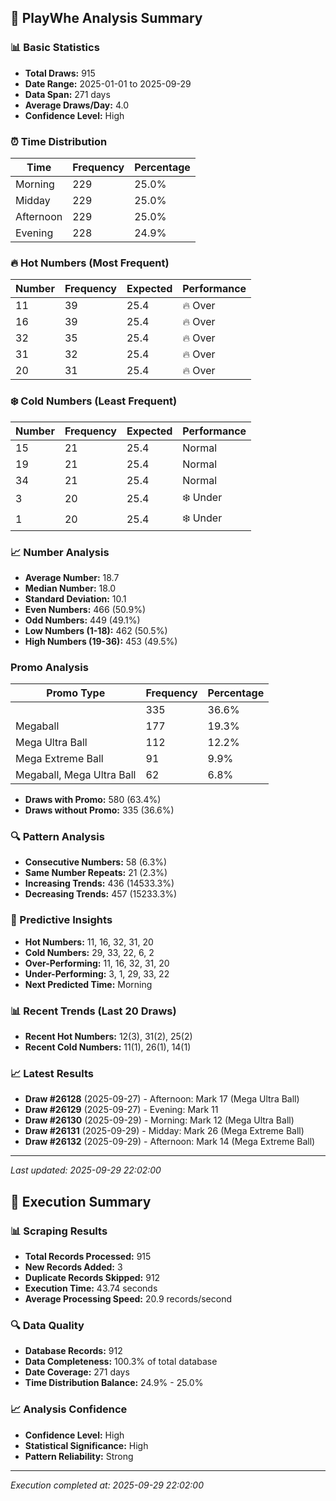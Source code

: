 
## 🎯 PlayWhe Analysis Summary

### 📊 Basic Statistics
- **Total Draws:** 915
- **Date Range:** 2025-01-01 to 2025-09-29
- **Data Span:** 271 days
- **Average Draws/Day:** 4.0
- **Confidence Level:** High

### ⏰ Time Distribution
| Time | Frequency | Percentage |
|------|-----------|------------|
| Morning | 229 | 25.0% |
| Midday | 229 | 25.0% |
| Afternoon | 229 | 25.0% |
| Evening | 228 | 24.9% |

### 🔥 Hot Numbers (Most Frequent)
| Number | Frequency | Expected | Performance |
|--------|-----------|----------|-------------|
| 11 | 39 | 25.4 | 🔥 Over |
| 16 | 39 | 25.4 | 🔥 Over |
| 32 | 35 | 25.4 | 🔥 Over |
| 31 | 32 | 25.4 | 🔥 Over |
| 20 | 31 | 25.4 | 🔥 Over |

### ❄️ Cold Numbers (Least Frequent)
| Number | Frequency | Expected | Performance |
|--------|-----------|----------|-------------|
| 15 | 21 | 25.4 | Normal |
| 19 | 21 | 25.4 | Normal |
| 34 | 21 | 25.4 | Normal |
| 3 | 20 | 25.4 | ❄️ Under |
| 1 | 20 | 25.4 | ❄️ Under |

### 📈 Number Analysis
- **Average Number:** 18.7
- **Median Number:** 18.0
- **Standard Deviation:** 10.1
- **Even Numbers:** 466 (50.9%)
- **Odd Numbers:** 449 (49.1%)
- **Low Numbers (1-18):** 462 (50.5%)
- **High Numbers (19-36):** 453 (49.5%)

###  Promo Analysis
| Promo Type | Frequency | Percentage |
|------------|-----------|------------|
|  | 335 | 36.6% |
| Megaball | 177 | 19.3% |
| Mega Ultra Ball | 112 | 12.2% |
| Mega Extreme Ball | 91 | 9.9% |
| Megaball, Mega Ultra Ball | 62 | 6.8% |
- **Draws with Promo:** 580 (63.4%)
- **Draws without Promo:** 335 (36.6%)

### 🔍 Pattern Analysis
- **Consecutive Numbers:** 58 (6.3%)
- **Same Number Repeats:** 21 (2.3%)
- **Increasing Trends:** 436 (14533.3%)
- **Decreasing Trends:** 457 (15233.3%)

### 🔮 Predictive Insights
- **Hot Numbers:** 11, 16, 32, 31, 20
- **Cold Numbers:** 29, 33, 22, 6, 2
- **Over-Performing:** 11, 16, 32, 31, 20
- **Under-Performing:** 3, 1, 29, 33, 22
- **Next Predicted Time:** Morning

### 📊 Recent Trends (Last 20 Draws)
- **Recent Hot Numbers:** 12(3), 31(2), 25(2)
- **Recent Cold Numbers:** 11(1), 26(1), 14(1)

### 📈 Latest Results
- **Draw #26128** (2025-09-27) - Afternoon: Mark 17 (Mega Ultra Ball)
- **Draw #26129** (2025-09-27) - Evening: Mark 11 
- **Draw #26130** (2025-09-29) - Morning: Mark 12 (Mega Ultra Ball)
- **Draw #26131** (2025-09-29) - Midday: Mark 26 (Mega Extreme Ball)
- **Draw #26132** (2025-09-29) - Afternoon: Mark 14 (Mega Extreme Ball)

---
*Last updated: 2025-09-29 22:02:00*

## 🚀 Execution Summary

### 📊 Scraping Results
- **Total Records Processed:** 915
- **New Records Added:** 3
- **Duplicate Records Skipped:** 912
- **Execution Time:** 43.74 seconds
- **Average Processing Speed:** 20.9 records/second

### 🔍 Data Quality
- **Database Records:** 912
- **Data Completeness:** 100.3% of total database
- **Date Coverage:** 271 days
- **Time Distribution Balance:** 24.9% - 25.0%

### 📈 Analysis Confidence
- **Confidence Level:** High
- **Statistical Significance:** High
- **Pattern Reliability:** Strong

---
*Execution completed at: 2025-09-29 22:02:00*
